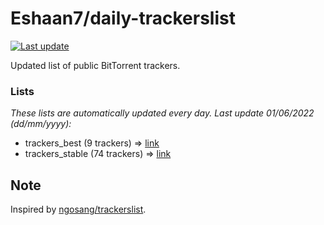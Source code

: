 
# Eshaan7/daily-trackerslist 

[![Last update](https://img.shields.io/badge/Last%20update-01/06/2022-blue.svg)](#)

Updated list of public BitTorrent trackers.

### Lists
*These lists are automatically updated every day. Last update 01/06/2022 (_dd/mm/yyyy_):*

* trackers_best (9 trackers) => [link](https://raw.githubusercontent.com/eshaan7/daily-trackerslist/master/trackers_best.txt)
* trackers_stable (74 trackers) => [link](https://raw.githubusercontent.com/eshaan7/daily-trackerslist/master/trackers_stable.txt)

## Note

Inspired by [ngosang/trackerslist](https://github.com/ngosang/trackerslist).
